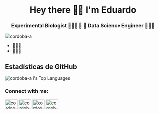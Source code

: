 <h1 align="center">Hey there 👋🏼 I'm Eduardo</h1>
<h3 align="center">Experimental Biologist  👨🏻‍🔬 🌱 🔬  Data Science Engineer  🧑🏻‍💻 </h3>

<p align="left"> <img src="https://komarev.com/ghpvc/?username=cordoba-a&label=Profile%20views&color=0e75b6&style=flat" alt="cordoba-a" /> </p>

- 👨🏻‍🔬
- 🧑🏻‍💻 

## Estadísticas de GitHub
![cordoba-a i's Top Languages](https://github-readme-stats.vercel.app/api/top-langs/?username=cordoba-a&_icons=true&hide_border=true&layout=compact&bg_color=00000000)

<h3 align="left">Connect with me:</h3>
<p align="left">
<a href="https://x.com/yayo_coae" target="blank"><img align="center" src="https://raw.githubusercontent.com/rahuldkjain/github-profile-readme-generator/master/src/images/icons/Social/twitter.svg" alt="cordobaarango" height="30" width="40" /></a>
<a href="https://www.instagram.com/stam_am/" target="blank"><img align="center" src="https://raw.githubusercontent.com/rahuldkjain/github-profile-readme-generator/master/src/images/icons/Social/instagram.svg" alt="cordobaarango" height="30" width="40" /></a>
<a href="https://www.linkedin.com/in/eduardocordobaa/" target="blank"><img align="center" src="https://raw.githubusercontent.com/rahuldkjain/github-profile-readme-generator/master/src/images/icons/Social/linked-in-alt.svg" alt="cordobaarango" height="30" width="40" /></a>
<a href="https://www.youtube.com/@eduardocordobavlog" target="blank"><img align="center" src="https://raw.githubusercontent.com/rahuldkjain/github-profile-readme-generator/master/src/images/icons/Social/youtube.svg" alt="cordobaarango" height="30" width="40" /></a>
  
</p>
